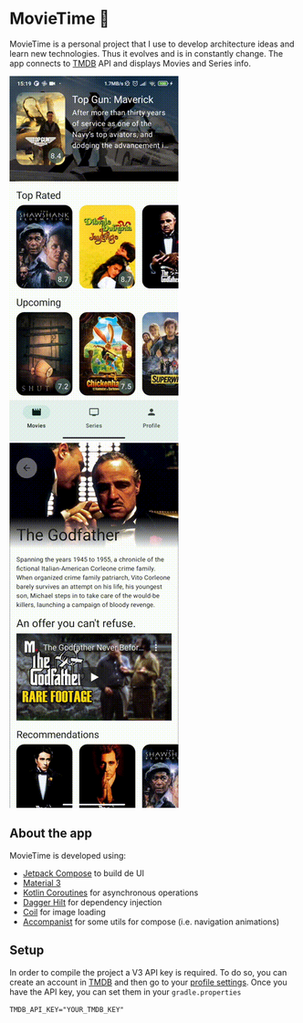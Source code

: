 # MovieTime 🎥

MovieTime is a personal project that I use to develop architecture ideas and learn new technologies. Thus it evolves and is in constantly change.
The app connects to [TMDB](https://www.themoviedb.org/) API and displays Movies and Series info.

![MovieTime Home](readme/MovieTimeHome.gif)         ![MovieTime Detail](readme/MovieTimeDetail.gif)

## About the app
MovieTime is developed using:
* [Jetpack Compose](https://developer.android.com/jetpack/compose) to build de UI
* [Material 3](https://m3.material.io/)
* [Kotlin Coroutines](https://kotlinlang.org/docs/coroutines-guide.html) for asynchronous operations
* [Dagger Hilt](https://dagger.dev/hilt/) for dependency injection
* [Coil](https://github.com/coil-kt/coil) for image loading
* [Accompanist](https://github.com/google/accompanist) for some utils for compose (i.e. navigation animations)

## Setup
In order to compile the project a V3 API key is required. To do so, you can create an account in [TMDB](https://www.themoviedb.org/) and then go to your [profile settings](https://www.themoviedb.org/settings/api).
Once you have the API key, you can set them in your `gradle.properties`
```
TMDB_API_KEY="YOUR_TMDB_KEY"
```